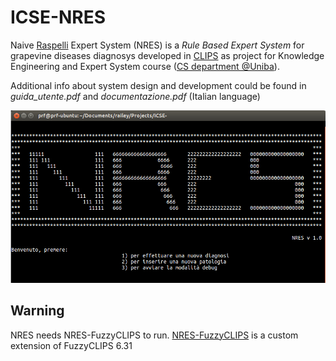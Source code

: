 # ICSE-NRES
Naive [Raspelli](https://it.wikipedia.org/wiki/Edoardo_Raspelli) Expert System (NRES) is a *Rule Based Expert System* for grapevine diseases diagnosys developed in [CLIPS](http://www.clipsrules.net/) as project for Knowledge Engineering and Expert System course ([CS department @Uniba](https://www.uniba.it/ricerca/dipartimenti/informatica/dipartimento-di-informatica)). 

Additional info about system design and development could be found in *guida_utente.pdf* and *documentazione.pdf* (Italian language)


![](img.png)

## Warning
NRES needs NRES-FuzzyCLIPS to run. [NRES-FuzzyCLIPS](https://github.com/PRFina/NRES-FuzzyClips)  is a custom extension of FuzzyCLIPS 6.31 
